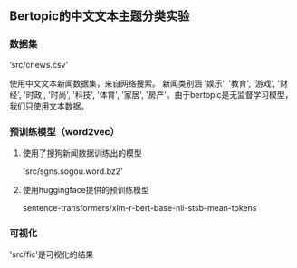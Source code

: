 ## Bertopic的中文文本主题分类实验

### 数据集

‘src/cnews.csv’

使用中文文本新闻数据集，来自网络搜索。 新闻类别涵 '娱乐', '教育', '游戏', '财经', '时政', '时尚', '科技', '体育', '家居', '房产'。由于bertopic是无监督学习模型， 我们只使用文本数据。

### 预训练模型（word2vec）

1. 使用了搜狗新闻数据训练出的模型

   'src/sgns.sogou.word.bz2'

2. 使用huggingface提供的预训练模型

   sentence-transformers/xlm-r-bert-base-nli-stsb-mean-tokens

### 可视化

'src/fic'是可视化的结果

